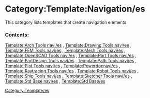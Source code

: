 # Category:Template:Navigation/es
This category lists templates that create navigation elements.

### Contents:

[Template:Arch Tools navi/es](Template:Arch_Tools_navi/es.md) , [Template:Drawing Tools navi/es](Template:Drawing_Tools_navi/es.md) , [Template:FEM Tools navi/es](Template:FEM_Tools_navi/es.md) , [Template:Mesh Tools navi/es](Template:Mesh_Tools_navi/es.md) , [Template:OpenSCAD Tools navi/es](Template:OpenSCAD_Tools_navi/es.md) , [Template:Part Tools navi/es](Template:Part_Tools_navi/es.md) , [Template:PartDesign Tools navi/es](Template:PartDesign_Tools_navi/es.md) , [Template:Path Tools navi/es](Template:Path_Tools_navi/es.md) , [Template:Plot Tools navi/es](Template:Plot_Tools_navi/es.md) , [Template:Powerdocnavi/es](Template:Powerdocnavi/es.md) , [Template:Raytracing Tools navi/es](Template:Raytracing_Tools_navi/es.md) , [Template:Robot Tools navi/es](Template:Robot_Tools_navi/es.md) , [Template:Ship Tools navi/es](Template:Ship_Tools_navi/es.md) , [Template:Sketcher Tools navi/es](Template:Sketcher_Tools_navi/es.md) , [Template:Std Base navi/es](Template:Std_Base_navi/es.md) , [Template:Std Base/es](Template:Std_Base/es.md)

[Category:Template/es](Category:Template/es.md)
